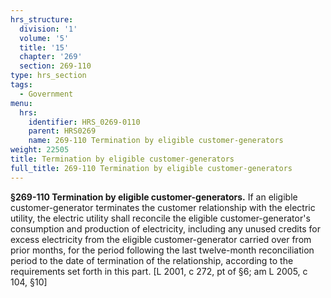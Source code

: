 ```yaml
---
hrs_structure:
  division: '1'
  volume: '5'
  title: '15'
  chapter: '269'
  section: 269-110
type: hrs_section
tags:
  - Government
menu:
  hrs:
    identifier: HRS_0269-0110
    parent: HRS0269
    name: 269-110 Termination by eligible customer-generators
weight: 22505
title: Termination by eligible customer-generators
full_title: 269-110 Termination by eligible customer-generators
---
```

**§269-110 Termination by eligible customer-generators.** If an eligible customer-generator terminates the customer relationship with the electric utility, the electric utility shall reconcile the eligible customer-generator's consumption and production of electricity, including any unused credits for excess electricity from the eligible customer-generator carried over from prior months, for the period following the last twelve-month reconciliation period to the date of termination of the relationship, according to the requirements set forth in this part. [L 2001, c 272, pt of §6; am L 2005, c 104, §10]
